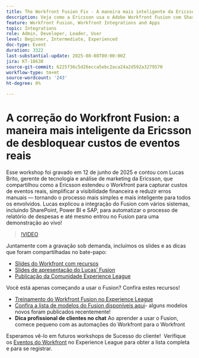 ```yaml
---
title: The Workfront Fusion Fix - A maneira mais inteligente da Ericsson de desbloquear custos reais de eventos
description: Veja como a Ericsson usa o Adobe Workfront Fusion com SharePoint, Power BI e SAP para automatizar a emissão de relatórios de despesas, melhorar a visibilidade financeira e reduzir erros manuais.
feature: Workfront Fusion, Workfront Integrations and Apps
topic: Integrations
role: Admin, Developer, Leader, User
level: Beginner, Intermediate, Experienced
doc-type: Event
duration: 3322
last-substantial-update: 2025-08-08T00:00:00Z
jira: KT-18630
source-git-commit: 6225f36c5d26ecca5ebc2aca24a2d592a3279570
workflow-type: tm+mt
source-wordcount: '243'
ht-degree: 0%

---
```



# A correção do Workfront Fusion: a maneira mais inteligente da Ericsson de desbloquear custos de eventos reais

Esse workshop foi gravado em 12 de junho de 2025 e contou com Lucas Brito, gerente de tecnologia e análise de marketing da Ericsson, que compartilhou como a Ericsson estendeu o Workfront para capturar custos de eventos reais, simplificar a visibilidade financeira e reduzir erros manuais — tornando o processo mais simples e mais inteligente para todos os envolvidos. Lucas explicou a integração do Fusion com vários sistemas, incluindo SharePoint, Power BI e SAP, para automatizar o processo de relatório de despesas e até mesmo entrou no Fusion para uma demonstração ao vivo!

>[!VIDEO](https://video.tv.adobe.com/v/3469977/?learn=on&enablevpops)

Juntamente com a gravação sob demanda, incluímos os slides e as dicas que foram compartilhadas no bate-papo:  
* [Slides do Workfront com recursos](https://workfront-experience.s3.us-west-2.amazonaws.com/Training/Guides/Customer+Success+at+Scale/061225+-+The+Workfront+Fusion+Fix+-+Ericsson’s+Smarter+Way+to+Unlocking+True+Event+Costs.pdf)
* [Slides de apresentação do Lucas’ Fusion](https://workfront-experience.s3.us-west-2.amazonaws.com/Training/Guides/Customer+Success+at+Scale/Ericsson+Event+Slides-+Expense+Reporting+with+Fusion.pdf)
* [Publicação da Comunidade Experience League](https://experienceleaguecommunities.adobe.com/t5/workfront-discussions/event-follow-up-the-workfront-fusion-fix-ericsson-s-smarter-way/td-p/759188)

Você está apenas começando a usar o Fusion? Confira estes recursos! 
* [Treinamento do Workfront Fusion no Experience League](https://experienceleague.adobe.com/en/docs/workfront-learn/tutorials-workfront/fusion/welcome-to-workfront-fusion/workfront-fusion-overview)
* [Confira a lista de modelos do Fusion disponíveis aqui](https://experienceleague.adobe.com/en/docs/workfront-fusion/using/create-and-manage-templates/currently-available-fusion-templates)- alguns modelos novos foram publicados recentemente!  
* **Dica profissional de clientes no chat** Ao aprender a usar o Fusion, comece pequeno com as automações do Workfront para o Workfront 

Esperamos vê-lo em futuros workshops de Sucesso do cliente!  Verifique os [Eventos do Workfront](https://experienceleague.adobe.com/events/?filters=Workfront) no Experience League para obter a lista completa e para se registrar.